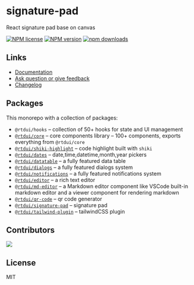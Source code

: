# signature-pad

React signature pad base on canvas

[![NPM license](https://img.shields.io/npm/l/@rtdui/signature-pad)](https://github.com/rtdui/rtdui/blob/main/LICENSE)
[![NPM version](https://img.shields.io/npm/v/@rtdui/signature-pad)](https://www.npmjs.com/package/@rtdui/signature-pad)
[![npm downloads](https://img.shields.io/npm/dm/@rtdui/signature-pad)](https://www.npmjs.com/package/@rtdui/signature-pad)

## Links

- [Documentation](https://rtdui.com/)
- [Ask question or give feedback](https://github.com/rtdui/rtdui/discussions)
- [Changelog](https://rtdui.com/changelog/previous-versions)

## Packages

This monorepo with a collection of packages:

- `@rtdui/hooks` – collection of 50+ hooks for state and UI management
- [`@rtdui/core`](https://rtdui.com/) – core components library – 100+ components, exports everything from `@rtdui/core`
- [`@rtdui/shiki-highlight`](https://rtdui.com/components/shikihighlight) – code highlight built with `shiki`
- [`@rtdui/dates`](https://rtdui.com/components/dates_about) – date,time,datetime,month,year pickers
- [`@rtdui/datatable`](https://rtdui.com/components/datatable_about) – a fully featured data table
- [`@rtdui/dialogs`](https://rtdui.com/components/dialog) – a fully featured dialogs system
- [`@rtdui/notifications`](https://rtdui.com/components/notification) – a fully featured notifications system
- [`@rtdui/editor`](https://rtdui.com/components/editor) – a rich text editor
- [`@rtdui/md-editor`](https://rtdui.com/components/mdeditor) – a Markdown editor component like VSCode built-in markdown editor and a viewer component for rendering markdown
- [`@rtdui/qr-code`](https://rtdui.com/components/qrcode) – qr code generator
- [`@rtdui/signature-pad`](https://rtdui.com/components/signaturepad) – signature pad
- [`@rtdui/tailwind-plugin`](https://rtdui.com/install) – tailwindCSS plugin

## Contributors

<a href="https://github.com/rtdui/rtdui/graphs/contributors">
  <img src="https://contrib.rocks/image?repo=rtdui/rtdui" />
</a>

## License

MIT
